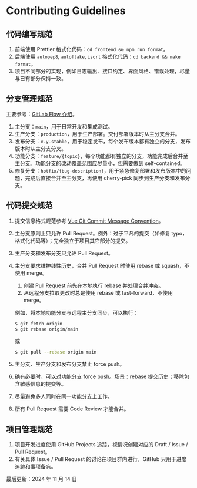 # Contributing Guidelines

## 代码编写规范

1. 前端使用 Prettier 格式化代码：`cd frontend && npm run format`。
2. 后端使用 `autopep8`, `autoflake`, `isort` 格式化代码：`cd backend && make format`。
3. 项目不同部分的实现，例如日志输出、接口约定、界面风格、错误处理，尽量与已有部分保持一致。

## 分支管理规范

主要参考：[GitLab Flow 介绍](https://gitlab.cn/docs/jh/topics/gitlab_flow.html)。

1. 主分支：`main`，用于日常开发和集成测试。
2. 生产分支：`production`，用于生产部署。交付部署版本时从主分支合并。
3. 发布分支：`x.y-stable`，用于稳定发布，每个发布版本都有独立的分支，发布版本时从主分支分叉。
4. 功能分支：`feature/{topic}`，每个功能都有独立的分支，功能完成后合并至主分支。功能分支的改动覆盖范围应尽量小，但需要做到 self-contained。
5. 修复分支：`hotfix/{bug-description}`，用于紧急修复部署和发布版本中的问题，完成后直接合并至主分支，再使用 cherry-pick 同步到生产分支和发布分支。

## 代码提交规范

1. 提交信息格式规范参考 [Vue Git Commit Message Convention](https://github.com/vuejs/core/blob/main/.github/commit-convention.md)。

2. 主分支原则上只允许 Pull Request。例外：过于平凡的提交（如修复 typo，格式化代码等）；完全独立于项目其它部分的提交。

3. 生产分支和发布分支只允许 Pull Request。

4. 主分支要求维护线性历史，合并 Pull Request 时使用 rebase 或 squash，不使用 merge。

   1. 创建 Pull Request 前先在本地执行 rebase 并处理合并冲突。
   2. 从远程分支拉取更改时总是使用 rebase 或 fast-forward，不使用 merge。

   例如，将本地功能分支与远程主分支同步，可以执行：
   ```bash
   $ git fetch origin
   $ git rebase origin/main
   ```
   或
   ```bash
   $ git pull --rebase origin main
   ```

5. 主分支、生产分支和发布分支禁止 force push。

6. 确有必要时，可以对功能分支 force push。场景：rebase 提交历史；移除包含敏感信息的提交等。

7. 尽量避免多人同时在同一功能分支上工作。

8. 所有 Pull Request 需要 Code Review 才能合并。

## 项目管理规范

1. 项目开发进度使用 GitHub Projects 追踪，视情况创建对应的 Draft / Issue / Pull Request。
2. 有关具体 Issue / Pull Request 的讨论在项目群内进行，GitHub 只用于进度追踪和事项备忘。

最后更新：2024 年 11 月 14 日

